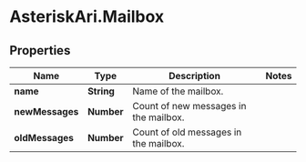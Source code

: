 # AsteriskAri.Mailbox

## Properties
Name | Type | Description | Notes
------------ | ------------- | ------------- | -------------
**name** | **String** | Name of the mailbox. | 
**newMessages** | **Number** | Count of new messages in the mailbox. | 
**oldMessages** | **Number** | Count of old messages in the mailbox. | 
